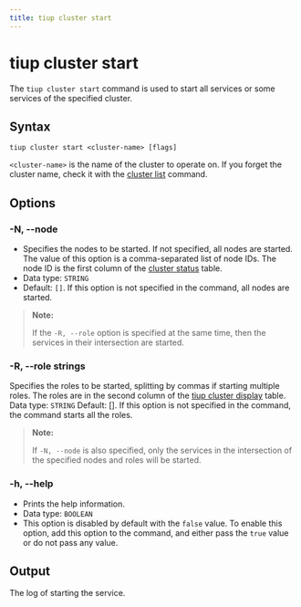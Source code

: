 ```yaml
---
title: tiup cluster start
---
```


# tiup cluster start

The `tiup cluster start` command is used to start all services or some services of the specified cluster.

## Syntax

```shell
tiup cluster start <cluster-name> [flags]
```

`<cluster-name>` is the name of the cluster to operate on. If you forget the cluster name, check it with the [cluster list](/tiup/tiup-component-cluster-list.md) command.

## Options

### -N, --node

- Specifies the nodes to be started. If not specified, all nodes are started. The value of this option is a comma-separated list of node IDs. The node ID is the first column of the [cluster status](/tiup/tiup-component-cluster-display.md) table.
- Data type: `STRING`
- Default: `[]`. If this option is not specified in the command, all nodes are started.

> **Note:**
>
> If the `-R, --role` option is specified at the same time, then the services in their intersection are started.

### -R, --role strings

Specifies the roles to be started, splitting by commas if starting multiple roles. The roles are in the second column of the [tiup cluster display](/tiup/tiup-component-cluster-display.md) table.
Data type: `STRING`
Default: []. If this option is not specified in the command, the command starts all the roles.

> **Note:**
> 
> If `-N, --node` is also specified, only the services in the intersection of the specified nodes and roles will be started.

### -h, --help

- Prints the help information.
- Data type: `BOOLEAN`
- This option is disabled by default with the `false` value. To enable this option, add this option to the command, and either pass the `true` value or do not pass any value.

## Output

The log of starting the service.
